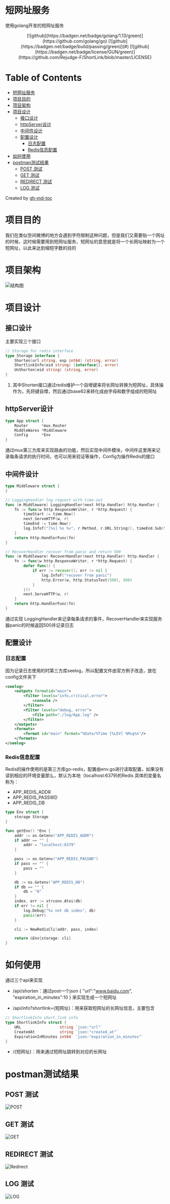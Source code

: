 # 短网址服务
使用golang开发的短网址服务

<center><p>[![github](https://badgen.net/badge/golang/1.13/green)](https://github.com/golang/go)
[![github](https://badgen.net/badge/build/passing/green)](#)
[![github](https://badgen.net/badge/license/GUN/green)](https://github.com/Rejudge-F/ShortLink/blob/master/LICENSE)
</p></center>

Table of Contents
=================

   * [短网址服务](#短网址服务)
   * [项目目的](#项目目的)
   * [项目架构](#项目架构)
   * [项目设计](#项目设计)
      * [接口设计](#接口设计)
      * [httpServer设计](#httpserver设计)
      * [中间件设计](#中间件设计)
      * [配置设计](#配置设计)
         * [日志配置](#日志配置)
         * [Redis信息配置](#redis信息配置)
   * [如何使用](#如何使用)
   * [postman测试结果](#postman测试结果)
      * [POST 测试](#post-测试)
      * [GET 测试](#get-测试)
      * [REDIRECT 测试](#redirect-测试)
      * [LOG 测试](#log-测试)

Created by [gh-md-toc](https://github.com/ekalinin/github-markdown-toc)


# 项目目的
我们在类似空间微博的地方会遇到字符限制这种问题，但是我们又需要贴一个网址的时候，这时候需要用到短网址服务，短网址的意思就是将一个长网址映射为一个短网址，以此来达到缩短字数的目的

# 项目架构
![结构图](https://github.com/Rejudge-F/ShortLink/blob/master/image/%E6%B5%81%E7%A8%8B.png)

# 项目设计

## 接口设计

主要实现三个接口
```go
// Storage for redis interface
type Storage interface {
	Shorten(url string, exp int64) (string, error)
	ShortlinkInfo(eid string) (interface{}, error)
	UnShorten(eid string) (string, error)
}

```

1. 其中Shorten接口通过redis维护一个自增键来将长网址转换为短网址，具体操作为，先将键自增，然后通过base62来转化成由字母和数字组成的短网址

## httpServer设计
```go
type App struct {
	Router      *mux.Router
	MiddleWares *Middleware
	Config      *Env
}
```
通过mux第三方库来实现路由的功能，然后实现中间件模块，中间件这里用来记录每条请求的执行时间，也可以用来验证等操作，Config为操作Redis的接口

## 中间件设计

```go
type Middleware struct {
}

// LoggingHandler log request with time-out
func (m Middleware) LoggingHandler(next http.Handler) http.Handler {
	fn := func(w http.ResponseWriter, r *http.Request) {
		timeStart := time.Now()
		next.ServeHTTP(w, r)
		timeEnd := time.Now()
		log.Infof("[%s] %s %v", r.Method, r.URL.String(), timeEnd.Sub(timeStart))
	}
	return http.HandlerFunc(fn)
}

// RecoverHandler recover from panic and return 500
func (m Middleware) RecoverHandler(next http.Handler) http.Handler {
	fn := func(w http.ResponseWriter, r *http.Request) {
		defer func() {
			if err := recover(); err != nil {
				log.Infof("recover from panic")
				http.Error(w, http.StatusText(500), 500)
			}
		}()
		next.ServeHTTP(w, r)
	}
	return http.HandlerFunc(fn)
}
```
通过实现 LoggingHandler来记录每条请求的事件，RecoverHandler来实现服务器panic的时候返回500并记录日志

## 配置设计
### 日志配置
因为记录日志使用的时第三方库seelog，所以配置文件由官方例子改造，放在config文件夹下
```xml
<seelog>
    <outputs formatid="main">
        <filter levels="info,critical,error">
            <console />
        </filter>
        <filter levels="debug, error">
            <file path="./log/App.log" />
        </filter>
    </outputs>
    <formats>
        <format id="main" format="%Date/%Time [%LEV] %Msg%n"/>
    </formats>
</seelog>
```
### Redis信息配置
Redis的操作使用的是第三方库go-redis，配置由env.go进行读取配置，如果没有读到相应的环境变量那么，默认为本地（localhost:6379)的Redis
具体的变量名称为：
- APP_REDIS_ADDR
- APP_REDIS_PASSWD
- APP_REDIS_DB
```go
type Env struct {
	storage Storage
}

func getEnv() *Env {
	addr := os.Getenv("APP_REDIS_ADDR")
	if addr == "" {
		addr = "localhost:6379"
	}

	pass := os.Getenv("APP_REDIS_PASSWD")
	if pass == "" {
		pass = ""
	}

	db := os.Getenv("APP_REDIS_DB")
	if db == "" {
		db = "0"
	}
	index, err := strconv.Atoi(db)
	if err != nil {
		log.Debug("%s not db index", db)
		panic(err)
	}

	cli := NewRedisCli(addr, pass, index)

	return &Env{storage: cli}
}
```

# 如何使用
通过三个api来实现
- /api/shorten：通过post一个json
{
	"url":"www.baidu.com",
	"expiration_in_minutes":10
}
来实现生成一个短网址

- /api/info?shortlink={短网址}：用来获取短网址的长网址信息，主要包含
```go
// ShortlinkInfo short_link info
type ShortlinkInfo struct {
	URL                 string `json:"url"`
	CreatedAt           string `json:"created_at"`
	ExpirationInMinutes int64  `json:"expiration_in_minutes"`
}
```
- /{短网址}：用来通过短网址跳转到对应的长网址

# postman测试结果

## POST 测试
![POST](https://github.com/Rejudge-F/ShortLink/blob/master/image/POST%E6%B5%8B%E8%AF%95%E7%BB%93%E6%9E%9C.png)

## GET 测试
![GET](https://github.com/Rejudge-F/ShortLink/blob/master/image/GET%E6%B5%8B%E8%AF%95%E7%BB%93%E6%9E%9C.png)

## REDIRECT 测试
![Redirect](https://github.com/Rejudge-F/ShortLink/blob/master/image/Redirect.png)

## LOG 测试
![LOG](https://github.com/Rejudge-F/ShortLink/blob/master/image/Log%E5%B1%95%E7%A4%BA.png)


